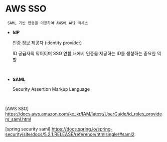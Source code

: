 # AWS SSO
	 SAML 기반 연동을 이용하여 AWS에 API 액세스

* __IdP__

  인증 정보 제공자 (identity provider)
  
  ID 공급자의 약어이며 SSO 연합 내에서 인증을 제공하는 ID를 생성하는 중요한 역할

<br>

* __SAML__

   Security Assertion Markup Language


<br>

[AWS SSO] https://docs.aws.amazon.com/ko_kr/IAM/latest/UserGuide/id_roles_providers_saml.html

[spring security saml] https://docs.spring.io/spring-security/site/docs/5.2.1.RELEASE/reference/htmlsingle/#saml2

